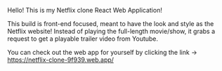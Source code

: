 Hello! This is my Netflix clone React Web Application!

This build is front-end focused, meant to have the look and style as the Netflix website!
Instead of playing the full-length movie/show, it grabs a request to get a playable trailer video
from Youtube.

You can check out the web app for yourself by clicking the link -> https://netflix-clone-9f939.web.app/
